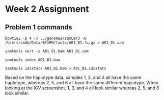 # Week 2 Assignment

## Problem 1 commands

`bowtie2 -p 4 -x ../genomes/sacCer3 -U /Users/cmdb/Data/BYxRM/fastq/A01_01.fq.gz > A01_01.sam`

`samtools sort -o A01_01.bam A01_01.sam`

`samtools index A01_01.bam`

`samtools idxstats A01_01.bam > A01_01.idxstats`

Based on the haplotype data, samples 1, 3, and 4 all have the same haplotype, whereas 2, 5, and 6 all have the same different haplotype. When looking at the IGV screenshot, 1, 3, and 4 all look similar whereas 2, 5, and 6 look similar.